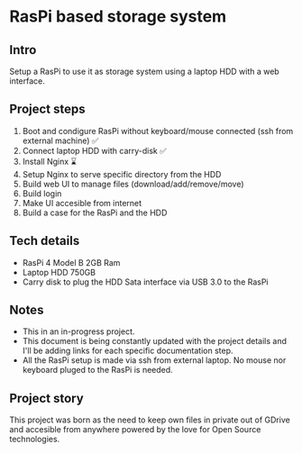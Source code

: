 # RasPi based storage system

## Intro
Setup a RasPi to use it as storage system using a laptop HDD with a web interface.


## Project steps

1. Boot and condigure RasPi without keyboard/mouse connected (ssh from external machine) ✅
2. Connect laptop HDD with carry-disk ✅
3. Install Nginx ⌛️
4. Setup Nginx to serve specific directory from the HDD
5. Build web UI to manage files (download/add/remove/move)
6. Build login
7. Make UI accesible from internet
8. Build a case for the RasPi and the HDD


## Tech details

- RasPi 4 Model B 2GB Ram
- Laptop HDD 750GB
- Carry disk to plug the HDD Sata interface via USB 3.0 to the RasPi

## Notes

- This in an in-progress project.
- This document is being constantly updated with the project details and I'll be adding links for each specific documentation step.
- All the RasPi setup is made via ssh from external laptop. No mouse nor keyboard pluged to the RasPi is needed.

## Project story

This project was born as the need to keep own files in private out of GDrive and accesible from anywhere powered by the love for Open Source technologies.


